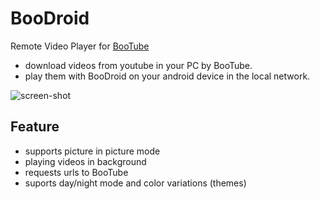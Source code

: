 # BooDroid

Remote Video Player for [BooTube](https://github.com/toyota-m2k/ytplayer)

- download videos from youtube in your PC by BooTube.
- play them with BooDroid on your android device in the local network.

![screen-shot](https://user-images.githubusercontent.com/11642381/166850992-6eb73dbd-db59-4489-9747-c20b0703b37a.png)

## Feature

- supports picture in picture mode
- playing videos in background
- requests urls to BooTube
- suports day/night mode and color variations (themes)
